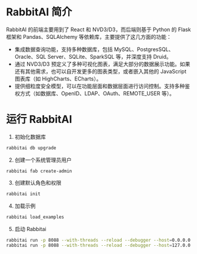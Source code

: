 # RabbitAI 简介
RabbitAI 的前端主要用到了 React 和 NVD3/D3，而后端则基于 Python 的 Flask 框架和 Pandas、SQLAlchemy 等依赖库，主要提供了这几方面的功能：

- 集成数据查询功能，支持多种数据库，包括 MySQL、PostgresSQL、Oracle、SQL Server、SQLite、SparkSQL 等，并深度支持 Druid。
- 通过 NVD3/D3 预定义了多种可视化图表，满足大部分的数据展示功能。如果还有其他需求，也可以自开发更多的图表类型，或者嵌入其他的 JavaScript 图表库（如 HighCharts、ECharts）。
- 提供细粒度安全模型，可以在功能层面和数据层面进行访问控制。支持多种鉴权方式（如数据库、OpenID、LDAP、OAuth、REMOTE_USER 等）。

# 运行 RabbitAI

1. 初始化数据库

```sh
rabbitai db upgrade
```

2. 创建一个系统管理员用户

```
rabbitai fab create-admin
```

3. 创建默认角色和权限

```sh
rabbitai init
```

4. 加载示例

```sh
rabbitai load_examples
```

5. 启动 Rabbitai

```sh
rabbitai run -p 8088 --with-threads --reload --debugger --host=0.0.0.0
rabbitai run -p 8088 --with-threads --reload --debugger --host=127.0.0.1
```

